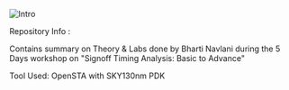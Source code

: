 

![Intro](https://user-images.githubusercontent.com/84861735/220158079-725fc5d1-6b99-4458-9c3f-915928f4334c.png)




Repository Info :

Contains summary on Theory & Labs done by Bharti Navlani during the 5 Days workshop on "Signoff Timing Analysis: Basic to Advance"

Tool Used: OpenSTA with SKY130nm PDK
